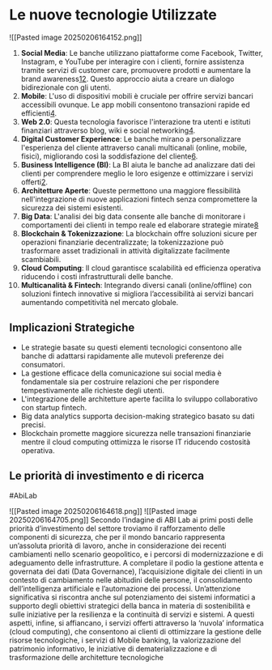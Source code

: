 # Le nuove tecnologie Utilizzate

![[Pasted image 20250206164152.png]]

1. **Social Media**: Le banche utilizzano piattaforme come Facebook, Twitter, Instagram, e YouTube per interagire con i clienti, fornire assistenza tramite servizi di customer care, promuovere prodotti e aumentare la brand awareness[1](https://www.tsw.it/journal/archivio/social-banking-e-la-comunicazione-human-friendly/)[2](https://assets.kpmg.com/content/dam/kpmg/it/pdf/2016/09/Social-Banking-2.0.pdf). Questo approccio aiuta a creare un dialogo bidirezionale con gli utenti.
2. **Mobile**: L'uso di dispositivi mobili è cruciale per offrire servizi bancari accessibili ovunque. Le app mobili consentono transazioni rapide ed efficienti[4](https://www.impresaprogetto.it/interviews/l-utilizzo-avanzato-delle-tecnologie-di-rete-da-parte-delle-banche).
3. **Web 2.0**: Questa tecnologia favorisce l'interazione tra utenti e istituti finanziari attraverso blog, wiki e social networking[4](https://www.impresaprogetto.it/interviews/l-utilizzo-avanzato-delle-tecnologie-di-rete-da-parte-delle-banche).
4. **Digital Customer Experience**: Le banche mirano a personalizzare l'esperienza del cliente attraverso canali multicanali (online, mobile, fisici), migliorando così la soddisfazione del cliente[6](https://www.adviseonly.com/economia-e-mercati/economia-politice-e-societa/se-il-risparmio-diventa-social-come-diventare-una-banca-2-0-in-4-mosse/).
5. **Business Intelligence (BI)**: La BI aiuta le banche ad analizzare dati dei clienti per comprendere meglio le loro esigenze e ottimizzare i servizi offerti[2](https://assets.kpmg.com/content/dam/kpmg/it/pdf/2016/09/Social-Banking-2.0.pdf).
6. **Architetture Aperte**: Queste permettono una maggiore flessibilità nell'integrazione di nuove applicazioni fintech senza compromettere la sicurezza dei sistemi esistenti.
7. **Big Data**: L'analisi dei big data consente alle banche di monitorare i comportamenti dei clienti in tempo reale ed elaborare strategie mirate[8](https://blog.bhuman.it/social-banking-2-0-70b9e5563ae9)
8. **Blockchain & Tokenizzazione**: La blockchain offre soluzioni sicure per operazioni finanziarie decentralizzate; la tokenizzazione può trasformare asset tradizionali in attività digitalizzate facilmente scambiabili.
9. **Cloud Computing**: Il cloud garantisce scalabilità ed efficienza operativa riducendo i costi infrastrutturali delle banche.
10. **Multicanalità & Fintech**: Integrando diversi canali (online/offline) con soluzioni fintech innovative si migliora l’accessibilità ai servizi bancari aumentando competitività nel mercato globale.

## Implicazioni Strategiche

- Le strategie basate su questi elementi tecnologici consentono alle banche di adattarsi rapidamente alle mutevoli preferenze dei consumatori.
- La gestione efficace della comunicazione sui social media è fondamentale sia per costruire relazioni che per rispondere tempestivamente alle richieste degli utenti.
- L'integrazione delle architetture aperte facilita lo sviluppo collaborativo con startup fintech.
- Big data analytics supporta decision-making strategico basato su dati precisi.
- Blockchain promette maggiore sicurezza nelle transazioni finanziarie mentre il cloud computing ottimizza le risorse IT riducendo costosità operativa.
## Le priorità di investimento e di ricerca
#AbiLab

![[Pasted image 20250206164618.png]] ![[Pasted image 20250206164705.png]]
Secondo l’indagine di ABI Lab ai primi posti delle priorità d’investimento del settore troviamo il rafforzamento delle componenti di sicurezza, che per il mondo bancario rappresenta un’assoluta priorità di lavoro, anche in considerazione dei recenti cambiamenti nello scenario geopolitico, e i percorsi di modernizzazione e di adeguamento delle infrastrutture. A completare il podio la gestione attenta e governata dei dati (Data Governance), l’acquisizione digitale dei clienti in un contesto di cambiamento nelle abitudini delle persone, il consolidamento dell’intelligenza artificiale e l’automazione dei processi. Un’attenzione significativa si riscontra anche sul potenziamento dei sistemi informatici a supporto degli obiettivi strategici della banca in materia di sostenibilità e sulle iniziative per la resilienza e la continuità di servizi e sistemi. A questi aspetti, infine, si affiancano, i servizi offerti attraverso la ‘nuvola’ informatica (cloud computing), che consentono ai clienti di ottimizzare la gestione delle risorse tecnologiche, i servizi di Mobile banking, la valorizzazione del patrimonio informativo, le iniziative di dematerializzazione e di trasformazione delle architetture tecnologiche